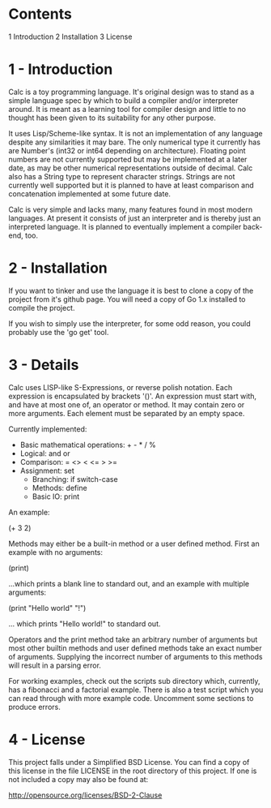 Contents
========

1 Introduction
2 Installation
3 License

1 - Introduction
================

Calc is a toy programming language. It's original design was to stand as a
simple language spec by which to build a compiler and/or interpreter around.
It is meant as a learning tool for compiler design and little to no thought
has been given to its suitability for any other purpose.

It uses Lisp/Scheme-like syntax. It is not an implementation of any language
despite any similarities it may bare. The only numerical type it currently
has are Number's (int32 or int64 depending on architecture). Floating point
numbers are not currently supported but may be implemented at a later date,
as may be other numerical representations outside of decimal. Calc also has
a String type to represent character strings. Strings are not currently
well supported but it is planned to have at least comparison and concatenation
implemented at some future date.

Calc is very simple and lacks many, many features found in most modern
languages. At present it consists of just an interpreter and is thereby
just an interpreted language. It is planned to eventually implement a
compiler back-end, too.

2 - Installation
================

If you want to tinker and use the language it is best to clone a copy of the
project from it's github page. You will need a copy of Go 1.x installed to
compile the project.

If you wish to simply use the interpreter, for some odd reason, you could
probably use the 'go get' tool.

3 - Details
===========

Calc uses LISP-like S-Expressions, or reverse polish notation. Each expression
is encapsulated by brackets '()'. An expression must start with, and have at
most one of, an operator or method. It may contain zero or more arguments.
Each element must be separated by an empty space.

Currently implemented:

  * Basic mathematical operations: + - * / %
  * Logical: and or
  * Comparison: = <> < <= > >=
  * Assignment: set
	* Branching: if switch-case
	* Methods: define
	* Basic IO: print


An example:

(+ 3 2)

Methods may either be a built-in method or a user defined method. First an
example with no arguments:

(print)

...which prints a blank line to standard out, and an example with multiple
arguments:

(print "Hello world" "!")

... which prints "Hello world!" to standard out.

Operators and the print method take an arbitrary number of arguments but
most other builtin methods and user defined methods take an exact number of
arguments. Supplying the incorrect number of arguments to this methods will
result in a parsing error.

For working examples, check out the scripts sub directory which, currently,
has a fibonacci and a factorial example. There is also a test script which
you can read through with more example code. Uncomment some sections to
produce errors.


4 - License
===========
This project falls under a Simplified BSD License. You can find a copy of this
license in the file LICENSE in the root directory of this project. If one is
not included a copy may also be found at:

http://opensource.org/licenses/BSD-2-Clause
